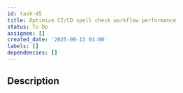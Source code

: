 ```yaml
---
id: task-45
title: Optimize CI/CD spell check workflow performance
status: To Do
assignee: []
created_date: '2025-09-13 01:00'
labels: []
dependencies: []
---
```


## Description
